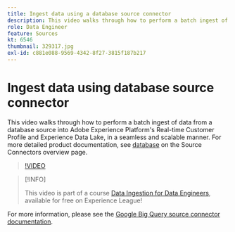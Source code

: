```yaml
---
title: Ingest data using a database source connector
description: This video walks through how to perform a batch ingest of data from a database source into Adobe Experience Platform's Real-time Customer Profile and Experience Data Lake, in a seamless and scalable manner.
role: Data Engineer
feature: Sources
kt: 6546
thumbnail: 329317.jpg
exl-id: c881e088-9569-4342-8f27-3815f187b217
---
```

# Ingest data using database source connector

This video walks through how to perform a batch ingest of data from a database source into Adobe Experience Platform's Real-time Customer Profile and Experience Data Lake, in a seamless and scalable manner. For more detailed product documentation, see [database](https://experienceleague.adobe.com/docs/experience-platform/sources/home.html?lang=en#database) on the Source Connectors overview page.

>[!VIDEO](https://video.tv.adobe.com/v/329317?quality=12&learn=on)

>[!INFO]
>
> This video is part of a course [Data Ingestion for Data Engineers](https://experienceleague.adobe.com/?recommended=ExperiencePlatform-D-1-2020.1.dataingestion), available for free on Experience League!

For more information, please see the [Google Big Query source connector documentation](https://experienceleague.adobe.com/docs/experience-platform/sources/ui-tutorials/create/databases/bigquery.html).
